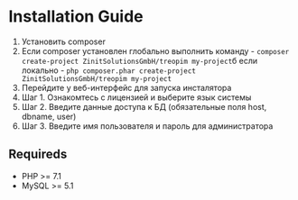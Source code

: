 # Installation Guide #
1. Установить composer
2. Если composer установлен глобально выполнить команду - `composer create-project ZinitSolutionsGmbH/treopim my-project`б  если локально - `php composer.phar create-project ZinitSolutionsGmbH/treopim my-project`
3. Перейдите у веб-интерфейс для запуска инсталятора
4. Шаг 1. Ознакомтесь с лицензией и выберите язык системы
5. Шаг 2. Введите данные доступа к БД (обязательные поля host, dbname, user)
6. Шаг 3. Введите имя пользователя и пароль для администратора

## Requireds ##
* PHP >= 7.1
* MySQL >= 5.1